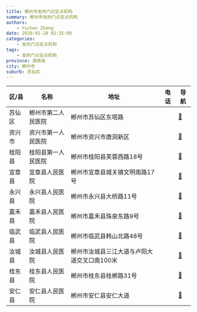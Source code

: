 ```yaml
---
title: 郴州市发热门诊定点机构
summary: 郴州市发热门诊定点机构
authors: 
    - Yuchen Zheng
date: 2020-01-28 02:35:09
categories: 
    - 发热门诊定点机构
tags: 
    - 发热门诊定点机构
province: 湖南省
city: 郴州市
suburb: 苏仙区
---
```


|  区/县  |  名称  |  地址  |  电话  |  导航  |
|------|-------|------|------|------|
|  苏仙区  |  郴州市第二人民医院  |  郴州市苏仙区东塔路  |    |  [🧭](https://ditu.amap.com/search?query=郴州市第二人民医院)  
|  资兴市  |  资兴市第一人民医院  |  郴州市资兴市唐洞新区  |    |  [🧭](https://ditu.amap.com/search?query=资兴市第一人民医院)  
|  桂阳县  |  桂阳县第一人民医院  |  郴州市桂阳县芙蓉西路18号  |    |  [🧭](https://ditu.amap.com/search?query=桂阳县第一人民医院)  
|  宜章县  |  宜章县人民医院  |  郴州市宜章县城关镇文明南路17号  |    |  [🧭](https://ditu.amap.com/search?query=宜章县人民医院)  
|  永兴县  |  永兴县人民医院  |  郴州市永兴县大桥路11号  |    |  [🧭](https://ditu.amap.com/search?query=永兴县人民医院)  
|  嘉禾县  |  嘉禾县人民医院  |  郴州市嘉禾县珠泉东路9号  |    |  [🧭](https://ditu.amap.com/search?query=嘉禾县人民医院)  
|  临武县  |  临武县人民医院  |  郴州市临武县韩山北路48号  |    |  [🧭](https://ditu.amap.com/search?query=临武县人民医院)  
|  汝城县  |  汝城县人民医院  |  郴州市汝城县三江大道与卢阳大道交叉口南100米  |    |  [🧭](https://ditu.amap.com/search?query=汝城县人民医院)  
|  桂东县  |  桂东县人民医院  |  郴州市桂东县桂郴路31号  |    |  [🧭](https://ditu.amap.com/search?query=桂东县人民医院)  
|  安仁县  |  安仁县人民医院  |  郴州市安仁县安仁大道  |    |  [🧭](https://ditu.amap.com/search?query=安仁县人民医院)  

